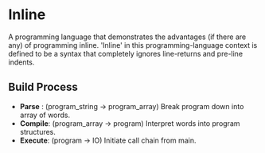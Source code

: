 # Inline

A programming language that demonstrates the advantages (if there are any) of programming inline. 'Inline' in this programming-language context is defined to be a syntax that completely ignores line-returns and pre-line indents.

## Build Process

- __Parse__  : (program_string -> program_array) Break program down into array of words.
- __Compile__: (program_array -> program) Interpret words into program structures.
- __Execute__: (program -> IO) Initiate call chain from main.